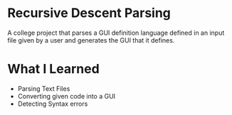 # Recursive Descent Parsing
A college project that parses a GUI definition language defined in an input file given by a user and generates the GUI that it defines.

# What I Learned
* Parsing Text Files
* Converting given code into a GUI
* Detecting Syntax errors
